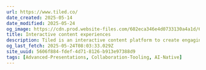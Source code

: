 ```yaml
---
url: https://www.tiled.co/
date_created: 2025-05-14
date_modified: 2025-05-24
og_image: https://cdn.prod.website-files.com/602eca346e4d0733130a4a1d/62aa1907f5c37e059f4ddfa8_website-link-image.png
title: Interactive content experiences
description: Tiled is an interactive content platform to create engaging experiences easily. Our no-code story builder lets enterprise sales, marketing, creative, and HR teams create, edit, and share interactive content from anywhere, anytime, with actionable analytics to scale impact.
og_last_fetch: 2025-05-24T08:03:33.029Z
site_uuid: 5606f884-fdef-4d71-8126-b913e97388d9
tags: [Advanced-Presentations, Collaboration-Tooling, AI-Native]
---
```



